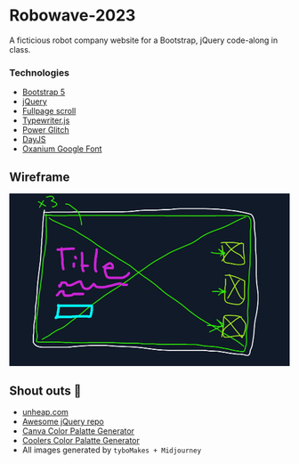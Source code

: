 # Robowave-2023
A ficticious robot company website for a Bootstrap, jQuery code-along in class.

### Technologies
* [Bootstrap 5](https://getbootstrap.com/)
* [jQuery](https://api.jquery.com/)
* [Fullpage scroll](https://alvarotrigo.com/fullPage/#)
* [Typewriter.js](https://safi.me.uk/typewriterjs/)
* [Power Glitch](https://github.com/7PH/powerglitch)
* [DayJS](https://day.js.org/)
* [Oxanium Google Font](https://fonts.google.com/specimen/Oxanium)

## Wireframe

![wireframe](./assets/images/wireframe.png)

## Shout outs 📢

* [unheap.com](http://unheap.com/)
* [Awesome jQuery repo](https://github.com/petk/awesome-jquery)
* [Canva Color Palatte Generator](https://www.canva.com/colors/color-palette-generator/)
* [Coolers Color Palatte Generator](https://coolors.co)
* All images generated by `tyboMakes + Midjourney`